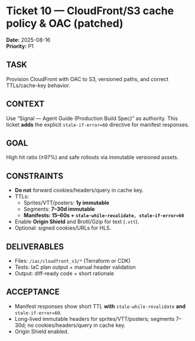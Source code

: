 # Ticket 10 — CloudFront/S3 cache policy & OAC (patched)
**Date:** 2025-08-16  
**Priority:** P1

## TASK
Provision CloudFront with OAC to S3, versioned paths, and correct TTLs/cache-key behavior.

## CONTEXT
Use “Signal — Agent Guide (Production Build Spec)” as authority. This ticket **adds** the explicit `stale-if-error=60` directive for manifest responses.

## GOAL
High hit ratio (≥97%) and safe rollouts via immutable versioned assets.

## CONSTRAINTS
- **Do not** forward cookies/headers/query in cache key.
- TTLs:
  - Sprites/VTT/posters: **1y immutable**
  - Segments: **7–30d immutable**
  - **Manifests: 15–60s + `stale-while-revalidate, stale-if-error=60`**
- Enable **Origin Shield** and Brotli/Gzip for text (`.vtt`).
- Optional: signed cookies/URLs for HLS.

## DELIVERABLES
- Files: `/iac/cloudfront_s3/*` (Terraform or CDK)
- Tests: IaC plan output + manual header validation
- Output: diff-ready code + short rationale

## ACCEPTANCE
- Manifest responses show short TTL **with** `stale-while-revalidate` **and** `stale-if-error=60`.
- Long-lived immutable headers for sprites/VTT/posters; segments 7–30d; no cookies/headers/query in cache key.
- Origin Shield enabled.
